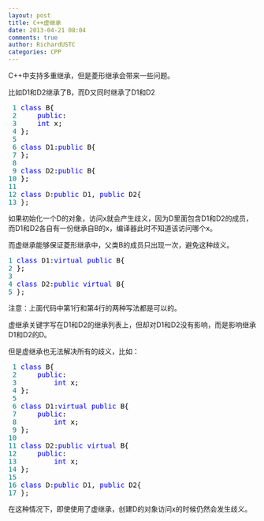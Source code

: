 ```yaml
---
layout: post
title: C++虚继承
date: 2013-04-21 08:04
comments: true
author: RichardUSTC
categories: CPP
---
```

<p>C++中支持多重继承，但是菱形继承会带来一些问题。</p>
<p>比如D1和D2继承了B，而D又同时继承了D1和D2</p>
<div class="cnblogs_code">
<pre><span style="color: #008080;"> 1</span> <span style="color: #0000ff;">class</span><span style="color: #000000;"> B{
</span><span style="color: #008080;"> 2</span>     <span style="color: #0000ff;">public</span><span style="color: #000000;">:
</span><span style="color: #008080;"> 3</span>     <span style="color: #0000ff;">int</span><span style="color: #000000;"> x;
</span><span style="color: #008080;"> 4</span> <span style="color: #000000;">};
</span><span style="color: #008080;"> 5</span> 
<span style="color: #008080;"> 6</span> <span style="color: #0000ff;">class</span> D1:<span style="color: #0000ff;">public</span><span style="color: #000000;"> B{
</span><span style="color: #008080;"> 7</span> <span style="color: #000000;">};
</span><span style="color: #008080;"> 8</span> 
<span style="color: #008080;"> 9</span> <span style="color: #0000ff;">class</span> D2:<span style="color: #0000ff;">public</span><span style="color: #000000;"> B{
</span><span style="color: #008080;">10</span> <span style="color: #000000;">};
</span><span style="color: #008080;">11</span> 
<span style="color: #008080;">12</span> <span style="color: #0000ff;">class</span> D:<span style="color: #0000ff;">public</span> D1, <span style="color: #0000ff;">public</span><span style="color: #000000;"> D2{
</span><span style="color: #008080;">13</span> };</pre>
</div>
<p>如果初始化一个D的对象，访问x就会产生歧义，因为D里面包含D1和D2的成员，而D1和D2各自有一份继承自B的x，编译器此时不知道该访问哪个x。</p>
<p>而虚继承能够保证菱形继承中，父类B的成员只出现一次，避免这种歧义。</p>
<div class="cnblogs_code">
<pre><span style="color: #008080;">1</span> <span style="color: #0000ff;">class</span> D1:<span style="color: #0000ff;">virtual</span> <span style="color: #0000ff;">public</span><span style="color: #000000;"> B{
</span><span style="color: #008080;">2</span> <span style="color: #000000;">};
</span><span style="color: #008080;">3</span> 
<span style="color: #008080;">4</span> <span style="color: #0000ff;">class</span> D2:<span style="color: #0000ff;">public</span> <span style="color: #0000ff;">virtual</span><span style="color: #000000;"> B{
</span><span style="color: #008080;">5</span> };</pre>
</div>
<p>注意：上面代码中第1行和第4行的两种写法都是可以的。</p>
<p>虚继承关键字写在D1和D2的继承列表上，但却对D1和D2没有影响，而是影响继承D1和D2的D。</p>
<p>但是虚继承也无法解决所有的歧义，比如：</p>
<div class="cnblogs_code">
<pre><span style="color: #008080;"> 1</span> <span style="color: #0000ff;">class</span><span style="color: #000000;"> B{
</span><span style="color: #008080;"> 2</span>     <span style="color: #0000ff;">public</span><span style="color: #000000;">:
</span><span style="color: #008080;"> 3</span>         <span style="color: #0000ff;">int</span><span style="color: #000000;"> x;
</span><span style="color: #008080;"> 4</span> <span style="color: #000000;">};
</span><span style="color: #008080;"> 5</span> 
<span style="color: #008080;"> 6</span> <span style="color: #0000ff;">class</span> D1:<span style="color: #0000ff;">virtual</span> <span style="color: #0000ff;">public</span><span style="color: #000000;"> B{
</span><span style="color: #008080;"> 7</span>     <span style="color: #0000ff;">public</span><span style="color: #000000;">:
</span><span style="color: #008080;"> 8</span>         <span style="color: #0000ff;">int</span><span style="color: #000000;"> x;
</span><span style="color: #008080;"> 9</span> <span style="color: #000000;">};
</span><span style="color: #008080;">10</span> 
<span style="color: #008080;">11</span> <span style="color: #0000ff;">class</span> D2:<span style="color: #0000ff;">public</span> <span style="color: #0000ff;">virtual</span><span style="color: #000000;"> B{
</span><span style="color: #008080;">12</span>     <span style="color: #0000ff;">public</span><span style="color: #000000;">:
</span><span style="color: #008080;">13</span>         <span style="color: #0000ff;">int</span><span style="color: #000000;"> x;
</span><span style="color: #008080;">14</span> <span style="color: #000000;">};
</span><span style="color: #008080;">15</span> 
<span style="color: #008080;">16</span> <span style="color: #0000ff;">class</span> D:<span style="color: #0000ff;">public</span> D1, <span style="color: #0000ff;">public</span><span style="color: #000000;"> D2{
</span><span style="color: #008080;">17</span> };</pre>
</div>
<p>在这种情况下，即使使用了虚继承，创建D的对象访问x的时候仍然会发生歧义。</p>